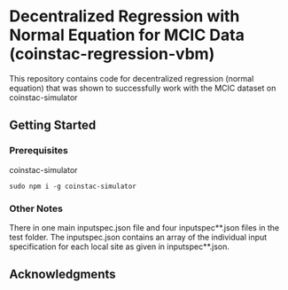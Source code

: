 # Decentralized Regression with Normal Equation for MCIC Data (coinstac-regression-vbm)

This repository contains code for decentralized regression (normal equation) that was shown to successfully work with the MCIC dataset on coinstac-simulator

## Getting Started

### Prerequisites

coinstac-simulator

```
sudo npm i -g coinstac-simulator
```

### Other Notes

There in one main inputspec.json file and four inputspec**.json files in the test folder. The inputspec.json contains an array of the individual input specification for each local site as given in inputspec**.json.

## Acknowledgments
